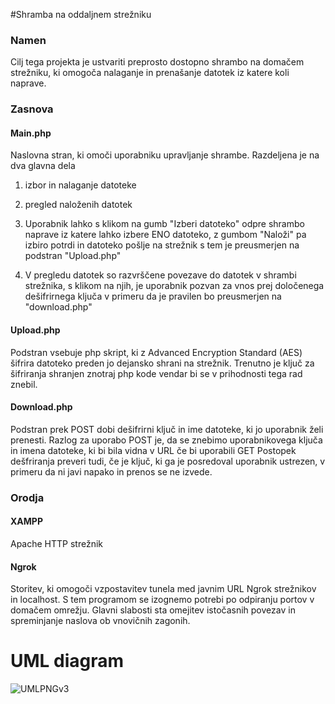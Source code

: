 #Shramba na oddaljnem strežniku

### Namen
Cilj tega projekta je ustvariti preprosto dostopno shrambo na domačem strežniku, ki omogoča nalaganje in prenašanje datotek iz katere koli naprave.

### Zasnova
#### Main.php
Naslovna stran, ki omoči uporabniku upravljanje shrambe. Razdeljena je na dva glavna dela 
1. izbor in nalaganje datoteke
2. pregled naloženih datotek

 1. Uporabnik lahko s klikom na gumb "Izberi datoteko" odpre shrambo naprave iz katere lahko izbere ENO datoteko, z gumbom "Naloži" pa izbiro potrdi in datoteko pošlje na strežnik s tem je preusmerjen na podstran "Upload.php"
 2. V pregledu datotek so razvrščene povezave do datotek v shrambi strežnika, s klikom na njih, je uporabnik pozvan za vnos prej določenega dešifrirnega ključa v primeru da je pravilen bo preusmerjen na "download.php"

#### Upload.php
Podstran vsebuje php skript, ki z Advanced Encryption Standard (AES) šifrira datoteko preden jo dejansko shrani na strežnik. Trenutno je ključ za šifriranja shranjen znotraj php kode vendar bi se v prihodnosti tega rad znebil.

#### Download.php
Podstran prek POST dobi dešifrirni ključ in ime datoteke, ki jo uporabnik želi prenesti. Razlog za uporabo POST je, da se znebimo uporabnikovega ključa in imena datoteke, ki bi bila vidna v URL če bi uporabili GET
Postopek dešfriranja preveri tudi, če je ključ, ki ga je posredoval uporabnik ustrezen, v primeru da ni javi napako in prenos se ne izvede.

### Orodja
#### XAMPP 
Apache HTTP strežnik
#### Ngrok 
Storitev, ki omogoči vzpostavitev tunela med javnim URL Ngrok strežnikov in localhost. S tem programom se izognemo potrebi po odpiranju portov v domačem omrežju. Glavni slabosti sta omejitev istočasnih povezav in spreminjanje naslova ob vnovičnih zagonih.

# UML diagram
![UMLPNGv3](https://github.com/NPodrekar/Projekt/assets/147034104/5ec6af92-6b1d-4ff2-97be-c6ef8332d866)
